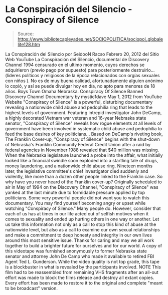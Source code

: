 # La Conspiración del Silencio - Conspiracy of Silence

> Source: https://www.bibliotecapleyades.net/SOCIOPOLITICA/sociopol_globalelite128.htm

La Conspiración del Silencio
por
SeidooN Racso
Febrero 20, 2012
del Sitio Web
YouTube
La Conspiración del Silencio, documental de Discovery Channel 1994 censurado en el
ultimo momento, cuyos derechos se adquirieron (previo pago por supuesto)
para posteriormente destruirlo... (lideres políticos y religiosos de la época
relacionados con orgías sexuales con niños ).
No es de muy buena calidad,
afortunadamente alguien anónimo lo copió, y así se puede divulgar hoy en día,
no apto para menores de 18 años. Boys Town Omaha Nebraska.
Conspiracy Of Silence
Banned Discovery Channel Documentary
by
mystic1dave
May 1, 2012
from
YouTube Website
"Conspiracy of Silence" is a
powerful, disturbing documentary revealing a nationwide
child abuse and pedophilia ring that leads to
the highest levels of
government.
Featuring intrepid
investigator John DeCamp, a highly decorated Vietnam war
veteran and 16-year Nebraska state senator, "Conspiracy
of Silence" reveals how rogue elements at all levels of
government have been involved in systematic child abuse
and pedophilia
to feed the base desires of
key politicians...
Based on DeCamp's riveting book,
The Franklin Cover-up, "Conspiracy of
Silence" begins with the shut-down of
Nebraska's Franklin Community Federal
Credit Union after a raid by federal agencies in November 1988 revealed that
$40 million was missing.
When the Nebraska legislature launched a probe into
the affair, what initially looked like a financial swindle soon exploded
into a startling tale of drugs, money laundering, and a nationwide child
abuse ring. Nineteen months later, the legislative committee's chief
investigator died suddenly and violently, like more than a dozen other
people linked to the Franklin case.
So why have you never heard of the Franklin cover-up?
Originally scheduled
to air in May of 1994 on the Discovery Channel, "Conspiracy of Silence" was
yanked at the last minute due to formidable pressure applied by top
politicians. Some very powerful people did not want you to watch this
documentary.
You may find yourself becoming angry or upset while watching "Conspiracy of
Silence." Many people do.
However, consider that each of us has at times in
our life acted out of selfish motives when it comes to sexuality and ended
up hurting others in one way or another. Let us take this information not
only as a call to stop this kind of abuse at the nationwide level, but also
as a call to examine our own sexual relationships and make a commitment to
deep honesty and integrity in our own lives around this most sensitive
issue.
Thanks for caring and may we all work together to build a brighter
future for ourselves and for our world.
A copy of this videotape was furnished anonymously to former Nebraska state
senator and attorney John De Camp who made it available to retired FBI Agent
Ted L. Gunderson. While the video quality is not top grade, this tape is a
blockbuster in what is revealed by the participants involved.
NOTE
This film had to be reassembled from remaining VHS fragments after an
all-out effort was made to block the films release and destroy all extant
copies. Every effort has been made to restore it to the original and
complete "meant to be broadcast" version.
